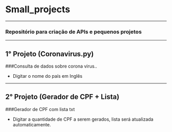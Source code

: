 # Small_projects
____
### Repositório para criação de APIs e pequenos projetos 
____
1° Projeto   (Coronavirus.py)
-
###Consulta de dados sobre corona virus..

+ Digitar o nome do país em Inglês

____
2° Projeto (Gerador de CPF + Lista)
-
###Gerador de CPF com lista txt

+ Digitar a quantidade de CPF a serem gerados, lista será atualizada automaticamente.